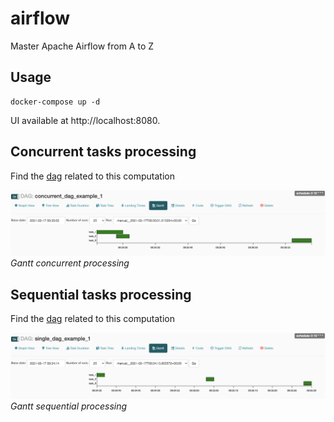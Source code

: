 # airflow

Master Apache Airflow from A to Z

## Usage
```
docker-compose up -d
```

UI available at http://localhost:8080.

## Concurrent tasks processing
Find the [dag]() related to this computation

![Alt text](./doc/img/concurrent.png?raw=true "Gantt concurrent processing")
*Gantt concurrent processing*

## Sequential tasks processing
Find the [dag]() related to this computation

![Alt text](./doc/img/single.png?raw=true "Gantt sequential processing")
*Gantt sequential processing*
